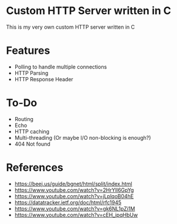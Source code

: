 # Custom HTTP Server written in C

This is my very own custom HTTP server written in C

# Features

- Polling to handle multiple connections
- HTTP Parsing
- HTTP Response Header

# To-Do

- Routing
- Echo
- HTTP caching
- Multi-threading (Or maybe I/O non-blocking is enough?)
- 404 Not found

# References

- https://beej.us/guide/bgnet/html/split/index.html
- https://www.youtube.com/watch?v=2HrYIl6GpYg
- https://www.youtube.com/watch?v=jLplqoB04hE
- https://datatracker.ietf.org/doc/html/rfc1945
- https://www.youtube.com/watch?v=gk6NL1pZi1M
- https://www.youtube.com/watch?v=cEH_ipqHbUw

